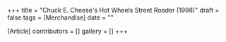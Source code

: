 +++
title = "Chuck E. Cheese's Hot Wheels Street Roader (1998)"
draft = false
tags = [Merchandise]
date = ""

[Article]
contributors = []
gallery = []
+++